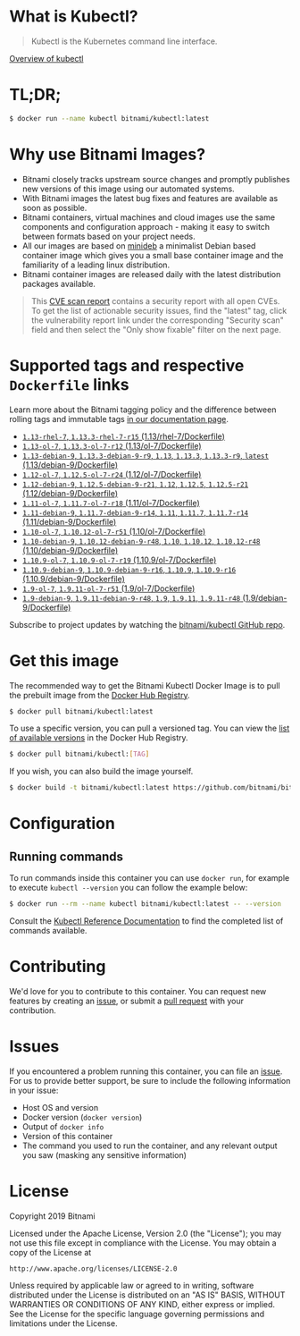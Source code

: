 
# What is Kubectl?

> Kubectl is the Kubernetes command line interface.

[Overview of kubectl](https://kubernetes.io/docs/reference/kubectl/overview/)

# TL;DR;

```bash
$ docker run --name kubectl bitnami/kubectl:latest
```

# Why use Bitnami Images?

* Bitnami closely tracks upstream source changes and promptly publishes new versions of this image using our automated systems.
* With Bitnami images the latest bug fixes and features are available as soon as possible.
* Bitnami containers, virtual machines and cloud images use the same components and configuration approach - making it easy to switch between formats based on your project needs.
* All our images are based on [minideb](https://github.com/bitnami/minideb) a minimalist Debian based container image which gives you a small base container image and the familiarity of a leading linux distribution.
* Bitnami container images are released daily with the latest distribution packages available.


> This [CVE scan report](https://quay.io/repository/bitnami/kubectl?tab=tags) contains a security report with all open CVEs. To get the list of actionable security issues, find the "latest" tag, click the vulnerability report link under the corresponding "Security scan" field and then select the "Only show fixable" filter on the next page.

# Supported tags and respective `Dockerfile` links

Learn more about the Bitnami tagging policy and the difference between rolling tags and immutable tags [in our documentation page](https://docs.bitnami.com/containers/how-to/understand-rolling-tags-containers/).


* [`1.13-rhel-7`, `1.13.3-rhel-7-r15` (1.13/rhel-7/Dockerfile)](https://github.com/bitnami/bitnami-docker-kubectl/blob/1.13.3-rhel-7-r15/1.13/rhel-7/Dockerfile)
* [`1.13-ol-7`, `1.13.3-ol-7-r12` (1.13/ol-7/Dockerfile)](https://github.com/bitnami/bitnami-docker-kubectl/blob/1.13.3-ol-7-r12/1.13/ol-7/Dockerfile)
* [`1.13-debian-9`, `1.13.3-debian-9-r9`, `1.13`, `1.13.3`, `1.13.3-r9`, `latest` (1.13/debian-9/Dockerfile)](https://github.com/bitnami/bitnami-docker-kubectl/blob/1.13.3-debian-9-r9/1.13/debian-9/Dockerfile)
* [`1.12-ol-7`, `1.12.5-ol-7-r24` (1.12/ol-7/Dockerfile)](https://github.com/bitnami/bitnami-docker-kubectl/blob/1.12.5-ol-7-r24/1.12/ol-7/Dockerfile)
* [`1.12-debian-9`, `1.12.5-debian-9-r21`, `1.12`, `1.12.5`, `1.12.5-r21` (1.12/debian-9/Dockerfile)](https://github.com/bitnami/bitnami-docker-kubectl/blob/1.12.5-debian-9-r21/1.12/debian-9/Dockerfile)
* [`1.11-ol-7`, `1.11.7-ol-7-r18` (1.11/ol-7/Dockerfile)](https://github.com/bitnami/bitnami-docker-kubectl/blob/1.11.7-ol-7-r18/1.11/ol-7/Dockerfile)
* [`1.11-debian-9`, `1.11.7-debian-9-r14`, `1.11`, `1.11.7`, `1.11.7-r14` (1.11/debian-9/Dockerfile)](https://github.com/bitnami/bitnami-docker-kubectl/blob/1.11.7-debian-9-r14/1.11/debian-9/Dockerfile)
* [`1.10-ol-7`, `1.10.12-ol-7-r51` (1.10/ol-7/Dockerfile)](https://github.com/bitnami/bitnami-docker-kubectl/blob/1.10.12-ol-7-r51/1.10/ol-7/Dockerfile)
* [`1.10-debian-9`, `1.10.12-debian-9-r48`, `1.10`, `1.10.12`, `1.10.12-r48` (1.10/debian-9/Dockerfile)](https://github.com/bitnami/bitnami-docker-kubectl/blob/1.10.12-debian-9-r48/1.10/debian-9/Dockerfile)
* [`1.10.9-ol-7`, `1.10.9-ol-7-r19` (1.10.9/ol-7/Dockerfile)](https://github.com/bitnami/bitnami-docker-kubectl/blob/1.10.9-ol-7-r19/1.10.9/ol-7/Dockerfile)
* [`1.10.9-debian-9`, `1.10.9-debian-9-r16`, `1.10.9`, `1.10.9-r16` (1.10.9/debian-9/Dockerfile)](https://github.com/bitnami/bitnami-docker-kubectl/blob/1.10.9-debian-9-r16/1.10.9/debian-9/Dockerfile)
* [`1.9-ol-7`, `1.9.11-ol-7-r51` (1.9/ol-7/Dockerfile)](https://github.com/bitnami/bitnami-docker-kubectl/blob/1.9.11-ol-7-r51/1.9/ol-7/Dockerfile)
* [`1.9-debian-9`, `1.9.11-debian-9-r48`, `1.9`, `1.9.11`, `1.9.11-r48` (1.9/debian-9/Dockerfile)](https://github.com/bitnami/bitnami-docker-kubectl/blob/1.9.11-debian-9-r48/1.9/debian-9/Dockerfile)

Subscribe to project updates by watching the [bitnami/kubectl GitHub repo](https://github.com/bitnami/bitnami-docker-kubectl).

# Get this image

The recommended way to get the Bitnami Kubectl Docker Image is to pull the prebuilt image from the [Docker Hub Registry](https://hub.docker.com/r/bitnami/kubectl).

```bash
$ docker pull bitnami/kubectl:latest
```

To use a specific version, you can pull a versioned tag. You can view the [list of available versions](https://hub.docker.com/r/bitnami/kubectl/tags/) in the Docker Hub Registry.

```bash
$ docker pull bitnami/kubectl:[TAG]
```

If you wish, you can also build the image yourself.

```bash
$ docker build -t bitnami/kubectl:latest https://github.com/bitnami/bitnami-docker-kubectl.git
```

# Configuration

## Running commands

To run commands inside this container you can use `docker run`, for example to execute `kubectl --version` you can follow the example below:

```bash
$ docker run --rm --name kubectl bitnami/kubectl:latest -- --version
```

Consult the [Kubectl Reference Documentation](https://kubernetes.io/docs/reference/generated/kubectl/kubectl-commands) to find the completed list of commands available.

# Contributing

We'd love for you to contribute to this container. You can request new features by creating an [issue](https://github.com/bitnami/bitnami-docker-kubectl/issues), or submit a [pull request](https://github.com/bitnami/bitnami-docker-kubectl/pulls) with your contribution.

# Issues

If you encountered a problem running this container, you can file an [issue](https://github.com/bitnami/bitnami-docker-kubectl/issues). For us to provide better support, be sure to include the following information in your issue:

- Host OS and version
- Docker version (`docker version`)
- Output of `docker info`
- Version of this container
- The command you used to run the container, and any relevant output you saw (masking any sensitive information)

# License

Copyright 2019 Bitnami

Licensed under the Apache License, Version 2.0 (the "License");
you may not use this file except in compliance with the License.
You may obtain a copy of the License at

    http://www.apache.org/licenses/LICENSE-2.0

Unless required by applicable law or agreed to in writing, software
distributed under the License is distributed on an "AS IS" BASIS,
WITHOUT WARRANTIES OR CONDITIONS OF ANY KIND, either express or implied.
See the License for the specific language governing permissions and
limitations under the License.
